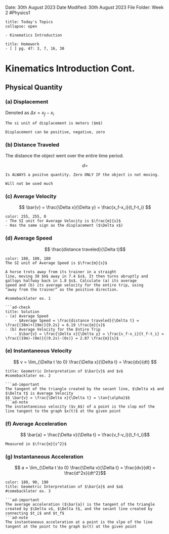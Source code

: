 Date: 30th August 2023
Date Modified: 30th August 2023
File Folder: Week 2
#Physics1

```ad-abstract
title: Today's Topics
collapse: open

- Kinematics Introduction

```

```ad-note
title: Homework
- [ ] pg. 47: 3, 7, 16, 30
```

# Kinematics Introduction Cont.

## Physical Quantity
### (a) Displacement

Denoted as $Δx = x_f-x_i$

```ad-note
The si unit of displacement is meters ($m$)
```

```ad-important
Displacement can be positive, negative, zero
```

### (b) Distance Traveled

The distance the object went over the entire time period.

$$d = $$

```ad-note
Is ALWAYS a positve quantity. Zero ONLY IF the object is not moving.
```

```ad-warning
Will not be used much
```
### (c) Average Velocity

$$ \bar{v} = \frac{\Delta x}{\Delta y} = \frac{x_f-x_i}{t_f-t_i} $$

```ad-note
color: 255, 255, 0
- The SI unit for Average Velocity is $\frac{m}{s}$
- Has the same sign as the displacement ($\Delta x$)
```

### (d) Average Speed

$$ \frac{distance traveled}{\Delta t}$$
```ad-note
color: 180, 100, 180
The SI unit of Average Speed is $\frac{m}{s}$
```

```ad-example
A horse trots away from its trainer in a straight 
line, moving 38 $m$ away in 7.4 $s$. It then turns abruptly and 
gallops halfway back in 1.8 $s$. Calculate (a) its average 
speed and (b) its average velocity for the entire trip, using 
“away from the trainer” as the positive direction. 

#comebacklater ex. 1

```ad-check
title: Solution
- (a) Average Speed
	- $Average Speed = \frac{distance traveled}{\Delta t} = \frac{(38m)+(19m)}{9.2s} = 6.19 \frac{m}{s}$
- (b) Average Velocity for the Entire Trip
	- $\bar{v} = \frac{\Delta x}{\Delta y} = \frac{x_f-x_i}{t_f-t_i} = \frac{(19m)-(0m)}{(9.2s)-(0s)} = 2.07 \frac{m}{s}$
```

### (e) Instantaneous Velocity

$$ v = \lim_{\Delta t \to 0} \frac{\Delta x}{\Delta t} = \frac{dx}{dt} $$

```ad-summary
title: Geometric Interpretation of $\bar{v}$ and $v$
#comebacklater ex. 2

```ad-important
The tangent of the triangle created by the secant line, $\Delta x$ and $\Delta t$ is Average Velocity
$$ \bar{v} = \frac{\Delta x}{\Delta t} = \tan{\alpha}$$
```ad-note
The instantaneious velocity ($v_A$) of a point is the slop eof the line tangent to the graph $x(t)$ at the given point 
```

### (f) Average Acceleration

$$ \bar{a} = \frac{\Delta v}{\Delta t} = \frac{v_f-v_i}{t_f-t_i}$$

```ad-note
Measured in $\frac{m}{s^2}$
```
### (g) Instantaneous Acceleration

$$ a = \lim_{\Delta t \to 0} \frac{\Delta v}{\Delta t} = \frac{dv}{dt} = \frac{d^2x}{dt^2}$$

```ad-summary
color: 180, 90, 190
title: Geometric Interpretation of $\bar{a}$ and $a$
#comebacklater ex. 3

```ad-important
The average acceleration ($\bar{a}) is the tangent of the triangle created by $\Delta v$, $\Delta t$, and the secant line created by connecting $t_i$ and $t_f$
```ad-note
The instantaneous acceleration at a point is the slpe of the line tangent at the point to the graph $v(t) at the given point
```


```
```






